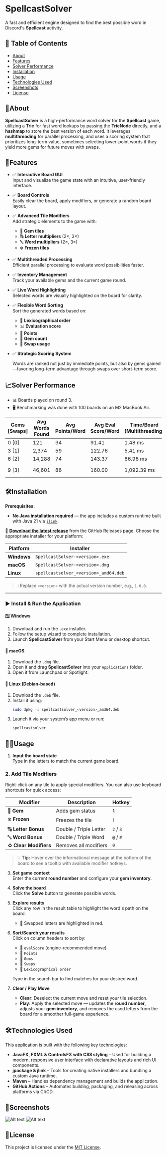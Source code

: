 # SpellcastSolver

A fast and efficient engine designed to find the best possible word in Discord's **Spellcast** activity.

## 📌 Table of Contents
- [About](#about)
- [Features](#features)
- [Solver Performance](#solver-performance)
- [Installation](#installation)
- [Usage](#usage)
- [Technologies Used](#technologies-used)
- [Screenshots](#screenshots)
- [License](#license)

## 📖About

**SpellcastSolver** is a high-performance word solver for the **Spellcast** game, 
utilizing a **Trie** for fast word lookups by passing the **TrieNode** directly, and a **hashmap**
to store the best version of each word. It leverages **multithreading** for parallel processing,
and uses a scoring system that prioritizes long-term value, sometimes selecting lower-point 
words if they yield more gems for future moves with swaps.

## 🚀Features

- ✅ **Interactive Board GUI**  
  Input and visualize the game state with an intuitive, user-friendly interface.

- ✅ **Board Controls**  
  Easily clear the board, apply modifiers, or generate a random board layout.

- ✅ **Advanced Tile Modifiers**  
  Add strategic elements to the game with:
    - 💎 **Gem tiles**
    - 🔠 **Letter multipliers** (2×, 3×)
    - 🔤 **Word multipliers** (2×, 3×)
    - ❄️ **Frozen tiles**

- ✅ **Multithreaded Processing**  
  Efficient parallel processing to evaluate word possibilities faster.

- ✅ **Inventory Management**  
  Track your available gems and the current game round.

- ✅ **Live Word Highlighting**  
  Selected words are visually highlighted on the board for clarity.

- ✅ **Flexible Word Sorting**  
  Sort the generated words based on:
    - 📖 **Lexicographical order**
    - 📊 **Evaluation score**
    - 💯 **Points**
    - 💎 **Gem count**
    - 🔄 **Swap usage**

- ✅ **Strategic Scoring System**

  Words are ranked not just by immediate points, but also by gems gained—favoring long-term advantage 
  through swaps over short-term score.

## 📈Solver Performance

- 📊 Boards played on round 3.
- 🖥️ Benchmarking was done with 100 boards on an M2 MacBook Air.

| Gems [Swaps] | Avg Words Found | Avg Points/Word | Avg Eval Score/Word | Time/Board (Multithreading) | Time/Board (Single threaded) |
|--------------|-----------------|-----------------|---------------------|-----------------------------|------------------------------|
| 0 [0]        | 121             | 34              | 91.41               | 1.48 ms                     | 0.43 ms                      |
| 3 [1]        | 2,374           | 59              | 122.76              | 5.41 ms                     | 8.84 ms                      |
| 6 [2]        | 14,288          | 74              | 143.37              | 66.96 ms                    | 250.29 ms                    |
| 9 [3]        | 46,601          | 86              | 160.00              | 1,092.39 ms                 | 4,188.90 ms                  |


## 🛠️Installation

**Prerequisites:**
- **No Java installation required** — the app includes a custom runtime built with Java 21 via [`jlink`](https://docs.oracle.com/en/java/javase/21/docs/specs/jlink/jlink.html).

🔽 **[Download the latest release](https://github.com/dootz1/SpellcastSolver/releases/latest)** from the GitHub Releases page. Choose the appropriate installer for your platform:

| Platform    | Installer                             |
|-------------|---------------------------------------|
| **Windows** | `SpellcastSolver-<version>.exe`       |
| **macOS**   | `SpellcastSolver-<version>.dmg`       |
| **Linux**   | `spellcastsolver_<version>_amd64.deb` |

> ℹ️ Replace `<version>` with the actual version number, e.g., `1.0.0`.

---

### ▶️ Install & Run the Application

#### 🪟 Windows
1. Download and run the `.exe` installer.
2. Follow the setup wizard to complete installation.
3. Launch **SpellcastSolver** from your Start Menu or desktop shortcut.

#### 🍎 macOS
1. Download the `.dmg` file.
2. Open it and drag **SpellcastSolver** into your `Applications` folder.
3. Open it from Launchpad or Spotlight.

#### 🐧 Linux (Debian-based)
1. Download the `.deb` file.
2. Install it using:
   ```bash
   sudo dpkg -i spellcastsolver_<version>_amd64.deb
    ```
3. Launch it via your system’s app menu or run:
   ```bash
   spellcastsolver
    ```

## 🧑‍💻Usage

1. **Input the board state**  
   Type in the letters to match the current game board.

### 2. **Add Tile Modifiers**
Right-click on any tile to apply special modifiers. You can also use keyboard shortcuts for quick access:

| Modifier               | Description            | Hotkey    |
|------------------------|------------------------|-----------|
| 💎 **Gem**             | Adds gem status        | `1`       |
| ❄️ **Frozen**          | Freezes the tile       | `!`       |
| 🔠 **Letter Bonus**    | Double / Triple Letter | `2` / `3` |
| 🔤 **Word Bonus**      | Double / Triple Word   | `@` / `#` |
| ♻️ **Clear Modifiers** | Removes all modifiers  | `0`       |

>💡 **Tip:** Hover over the informational message at the bottom of the board to see a tooltip with available modifier hotkeys.

3. **Set game context**  
   Enter the current **round number** and configure your **gem inventory**.

4. **Solve the board**  
   Click the **Solve** button to generate possible words.

5. **Explore results**  
   Click any row in the result table to highlight the word's path on the board.
    - 🔴 Swapped letters are highlighted in red.

6. **Sort/Search your results**  
   Click on column headers to sort by:
    - 🧠 `evalScore` (engine-recommended move)
    - 💯 `Points`
    - 💎 `Gems`
    - 🔄 `Swaps`
    - 📖 `Lexicographical order`

   Type in the search bar to find matches for your desired word.
7. **Clear / Play Move**
    - **Clear**: Deselect the current move and reset your tile selection.
    - **Play**: Apply the selected move — updates the **round number**, adjusts your **gem inventory**,
   and removes the used letters from the board for a smoother full-game experience.

## 🛠️Technologies Used

This application is built with the following key technologies:

- **JavaFX, FXML & ControlsFX with CSS styling** – Used for building a modern, responsive user interface with declarative layouts and rich UI components.
- **jpackage & jlink** – Tools for creating native installers and bundling a custom Java runtime.
- **Maven** – Handles dependency management and builds the application.
- **GitHub Actions** – Automates building, packaging, and releasing across platforms via CI/CD.

## 📸Screenshots

![Alt text](screenshots/screenshot.png?raw=true "Screenshot 1")
![Alt text](screenshots/screenshot2.png?raw=true "Screenshot 2")

## 📝License

This project is licensed under the [MIT License](LICENSE).